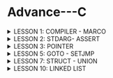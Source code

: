 # Advance---C
<details><summary>LESSON 1: COMPILER - MARCO</summary>
    <p>
        
## LESSON 1: COMPILER - MARCO
### Compiler
- Trong ngôn ngữ lập trình, Compiler (trình phiên dịch) là chương trình có nhiệm vụ xử lý chương trình ngôn ngữ bậc cao thành ngôn ngữ bậc thấp hơn để máy tính thực thi.
- Quá trình biên dịch gồm các giai đoạn như sau:
![maxresdefault](https://github.com/user-attachments/assets/3fbcf4bf-b3b6-41e9-8d26-e33c72ee3287)
#### Preprocessor (Tiền xử lý)
- Bộ tiền xử lý có nhiệm vụ thực hiện: 
    - Nhận mã nguồn, source code (gồm: c, .h, .cpp, .hpp,...)
    - Xóa bỏ tất cả các chú thích, comments của chương trình
    - Chỉ thị tiền xử lý ( bằng dấu #) cũng được xử lý
    - Đầu ra là file i
       ```c
       gcc -E main.c -o main.i
 #### Compiler 
 - Chuyển từ ngôn ngữ bậc cao sang ngôn ngữ bậc thấp assembly. Đầu vào là file .i, đầu ra file .s.
    ```c
    gcc main.i -S -o main.s
#### Assembler 
- Chuyển sang mã máy (0,1). Đầu vào là file .s, đầu ra là file .o hay còn gọi là file object.
  ```c
    gcc - c main.s -o main.o
#### Linker
- Liên kết các file object.o lại thành một chương trình duy nhất.
  ```c
     gcc test1.o test2.o main.o -o main
### Macro
- Chỉ thị tiền xử lý là những chỉ thị cung cấp cho bộ tiền xử lý các thông tin trước khi quá trình phiên dịch bắt đầu. Các chỉ thị tiền xử lý bắt đầu bằng ký tự #
   - #include (file header): Chèn nội dung của file vào vị trí mình chỉ định vào file i. Giúp chương trình dễ quản lí
     ```c
     #include <stdio.h>
     #include "test1.h"
   - #define: Được sử dụng để định nghĩa các hằng số hoặc các đoạn mã thay thế, không có kiểu dữ liệu. Việc sử dụng #define để định nghĩa được gọi là Macro, nơi nào có tên Macro sẽ được thay thế bằng nội dung của Macro đó
  - Ví dụ 1:
	 ```c
    	 #include <stdio.h>
		#define PI 3.14 // Định nghĩa hằng số Pi sử dụng #define//
		int main() {
		double radius = 5.0; // Sử dụng hằng số Pi trong chương trình //
		double area = PI * radius * radius;
	
		printf("Radius: %.2f\n", radius);
		printf("Area of the circle: %.2f\n", area);
	
		return 0;
		}
  - Ví dụ 2:
   	  ```c
   	  #include <stdio.h>

		// Định nghĩa macro để tìm số lớn hơn giữa hai số
		#define MAX(x, y) ((x) > (y) ? (x) : (y))
		
		int main() {
		int a = 10, b = 20;
		
		// Sử dụng macro để tìm số lớn hơn giữa a và b
		int maxNumber = MAX(a, b);
		
		printf("The bigger number between %d and %d is: %d\n", a, b, maxNumber);
		
		return 0;
		}
  - #undef: Để hủy định nghĩa một #define đã được định nghĩa trước đó.
    ```c
    #include <stdio.h>
	#define MAX_SIZE 100
	
	int main() {
	    printf("MAX_SIZE is defined as: %d\n", MAX_SIZE);
	    
	    // Bỏ định nghĩa của MAX_SIZE
	    #undef MAX_SIZE
	    
	    // Định nghĩa lại MAX_SIZE với giá trị khác
	    #define MAX_SIZE 50
	    
	    printf("MAX_SIZE is now redefined as: %d\n", MAX_SIZE);
	
	return 0;
	}
  - #if, #elif, #else: Kiểm tra điều kiện của Marco.
  	- #if: Sử dụng để bắt đầu 1 điều kiện xử lý.Nếu đúng thì các dòng lệnh sau #if sẽ được biên dịch , sai sẽ bỏ qua đến khi gặp #endif.
	- #elif: Để thêm 1 ĐK mới khi #if hoặc #elif sai.
	- #else: Dùng khi không có ĐK nào đúng
	- #ifdef: Dùng để kiểm tra 1 macro định nghĩa hay chưa.Nếu định nghĩa rồi thì mã sau ifdef sẽ được biên dịch.
	- #ifndef: Dùng để kiểm tra 1 macro định nghĩa hay chưa.Nếu chưa định nghĩa thì mã sau #ifndef sẽ được biên dịch.Thường dùng để kiểm tra macro đó đã dc định nghĩa trong file nào chưa, kết thúc thì #endif
   - Ví dụ 1:
	    ```c
	    #include <stdio.h>
		// Định nghĩa một macro
		#define VERSION 3
		
		int main() {
		    // Sử dụng #if, #elif, #else
		    #if VERSION == 1                               // Điều kiện #if sai, nếu không còn kiểm tra điều kiện nào
		                                                    // nữa đi tới #endif luôn
		    printf("This is version 1.\n");
		    #elif VERSION == 2                             // Tiếp tục kiểm tra với #elif
		    printf("This is version 2.\n");            
		    #else                                          // Không có điều kiện nào ở trên đúng
		    printf("This is another version.\n");
		    #endif
		
		return 0;
		}
	- Ví dụ 2:
  	 ```c
		    #include <stdio.h>
		// Định nghĩa một macro
		#define FEATURE_ENABLED
		
		int main() {
		    // Kiểm tra xem FEATURE_ENABLED đã được định nghĩa đúng không?
		    #ifdef FEATURE_ENABLED
		    printf("Feature is enabled.\n");
		    #endif
		    
		    // Kiểm tra xem ANOTHER_FEATURE chưa được định nghĩa đúng không?
		    #ifndef ANOTHER_FEATURE
		    printf("Another feature is not enabled.\n");
		    #endif
		
		return 0;
		}
#### Macro funtion 
- Macro function là khi đoạn mã sử dụng #define với tham số truyền vào để hoạt động giống như một hàm.

- Nếu macro function có nhiều dòng, mỗi dòng (trừ dòng cuối) phải kết thúc bằng ký tự \.
  ```c
	#include <stdio.h>
	
	#define DISPLAY_SUM(a,b)                        \
	printf("This is macro to sum 2 number\n");      \
	printf("Result is: %d", a+b);
	
	int main() {
		DISPLAY_SUM(5,6);
	return 0;
	}
- Ưu điểm của macro function so với function là tối ưu về tốc độ, nhưng không tối ưu về bộ nhớ.
#### Toán tử trong Macro
- Toán tử # (stringizing operator) chuyển đối số của macro thành chuỗi.
- Toán tử ## (concatenation operator) nối các đối số lại với nhau thành một chuỗi hoặc tên mới.
- Các toán tử này giúp tạo ra các macro linh hoạt và mạnh mẽ hơn, cho phép bạn thao tác với chuỗi và tên biến trong quá trình biên dịch.
- ví dụ 1:
  ```c
	   #include <stdio.h>
	
	#define TO_STRING(x) #x
	
	int main() {
	    int a = 5;
	    printf("Giá trị của a là: %s\n", TO_STRING(a));  // Kết quả sẽ là "a"
	    return 0;
	}
- ví dụ 2:
  ```c
	  #include <stdio.h>
	
	#define CONCAT(x, y) x ## y
	
	int main() {
	    int xy = 10;
	    printf("Giá trị của xy là: %d\n", CONCAT(x, y));  // Kết quả sẽ là 10
	    return 0;
	}
  - Trong ví dụ trên, CONCAT(x, y) sẽ nối x và y lại với nhau thành xy. Kết quả là việc gọi CONCAT(x, y) sẽ được thay thế bằng xy, do đó giá trị của biến xy là 10.
#### Variadic Marco
- Variadic macro là một loại macro trong ngôn ngữ C (và C++) cho phép bạn định nghĩa macro nhận một số lượng đối số không xác định (hay còn gọi là đối số biến đổi). Điều này hữu ích khi bạn muốn tạo một macro có thể làm việc với nhiều đối số mà không cần phải xác định số lượng đối số cụ thể.
- Giả sử bạn muốn định nghĩa một macro LOG có thể nhận một số lượng tham số không xác định để in ra một thông báo cùng với các tham số đó:
	```c
	#include <stdio.h>
	
	#define LOG(fmt, ...) printf(fmt, __VA_ARGS__)
	
	int main() {
	    int a = 10;
	    float b = 3.14;
	    
	    LOG("a = %d, b = %.2f\n", a, b);  // Gọi macro với 2 tham số
	    LOG("Only one parameter: %d\n", a);  // Gọi macro với 1 tham số
	
	    return 0;
	}
- Giải thích:

- LOG(fmt, ...) là variadic macro. fmt là tham số bắt buộc, còn ... đại diện cho các tham số còn lại (tùy chọn).
- Trong thân macro, bạn sử dụng __VA_ARGS__ để đại diện cho các tham số bổ sung được truyền vào macro.
- __VA_ARGS__ là một biến đặc biệt trong ngôn ngữ C giúp lấy tất cả các tham số được truyền vào macro.
- Kết quả của chương trình trên sẽ là:
	- a = 10, b = 3.14
	- Only one parameter: 10
</details>

<details><summary>LESSON 2: STDARG- ASSERT</summary>
    <p>	
	    
 ## LESSON 2: STDARG - ASSERT	
 ### Thư viện STDARG
 - Thư viện <stdarg.h> trong C cung cấp các cơ chế để làm việc với các tham số biến (variadic parameters) trong các hàm và macro. Đây là một thư viện rất hữu ích khi bạn muốn định nghĩa các hàm hoặc macro có thể nhận một số lượng tham số không cố định, chẳng hạn như các hàm printf hoặc scanf.
 - Thư viện này cung cấp ba macro chính giúp bạn làm việc với các tham số biến:
	- va_list: Đây là kiểu dữ liệu được sử dụng để giữ thông tin về các tham số biến. Bản chất là con trỏ kiểu char được định nghĩa lại tên bằng typedef: typedef char* va_list;
	- va_start: Dùng để khởi tạo một đối tượng va_list và bắt đầu xử lý các tham số biến. Hàm này mang các kí tự vào chuỗi, tạo một con trỏ có giá trị bằng địa chỉ kí tự đầu tiên của chuỗi không xác định và thực hiện vòng lặp so sánh các kí tự trong chuỗi có giống với từng kí tự của label count không và con trỏ địa chỉ tăng dần dần ứng với địa chỉ của các kí tự tiếp theo của chuỗi. Sau khi xác định được kí tự giống với label count thì mới bắt đầu mang các kí tự sau dấu , vào chuỗi. 
	- va_arg: Dùng để lấy giá trị của một tham số biến trong danh sách tham số và ép kiểu dữ liệu thành kiểu dữ liệu mong muốn
	- va_end: Dùng để kết thúc việc truy cập các tham số biến và giải phóng tài nguyên.
- Cú pháp của các macro trong <stdarg.h>:
	- va_list:Được sử dụng để khai báo một biến sẽ chứa các tham số biến.
		```c

		va_list args;
	- va_start: Dùng để bắt đầu truy xuất các tham số biến. va_start nhận hai đối số: Đối số đầu tiên là biến va_list bạn đã khai báo. Đối số thứ hai là tên của tham số cuối cùng trong danh sách tham số cố định (tham số trước danh sách tham số biến).
		```c

		va_start(args, last_fixed_param);
	- va_arg:Dùng để truy xuất một tham số trong danh sách tham số biến. Bạn cần chỉ định kiểu dữ liệu của tham số bạn muốn truy xuất.
		```c

		type arg = va_arg(args, type); //type là kiểu dữ liệu của tham số bạn muốn lấy (ví dụ: int, double, char, ...).
	- a_end: Dùng để kết thúc truy xuất các tham số biến và giải phóng tài nguyên. Đây là bước quan trọng để tránh rò rỉ tài nguyên.
		```c

		va_end(args);
- Ví dụ về việc sử dụng <stdarg.h>:
- Ví dụ: Viết một hàm sum nhận một số lượng tham số không xác định và tính tổng các tham số đó.
	```c

	#include <stdio.h>
	#include <stdarg.h>
	
	// Hàm sum với các tham số biến
	int sum(int num, ...) {
	    int total = 0;
	    
	    // Khai báo va_list để truy cập các tham số biến
	    va_list args;
	    
	    // Khởi tạo va_list, đối số thứ hai là tham số cuối cùng cố định (num)
	    va_start(args, num);
	    
	    // Duyệt qua các tham số và tính tổng
	    for (int i = 0; i < num; i++) {
	        total += va_arg(args, int);  // Lấy giá trị của tham số kiểu int
	    }
	    
	    // Kết thúc truy xuất tham số biến
	    va_end(args);
	    
	    return total;
	}
	
	int main() {
	    int result = sum(4, 1, 2, 3, 4);  // Gọi sum với 4 tham số
	    printf("Tổng là: %d\n", result);  // Kết quả sẽ là 10
	    
	    return 0;
	}
- Giải thích:

	- Hàm sum nhận một tham số đầu vào num xác định số lượng tham số tiếp theo.
	- Sau đó, hàm sử dụng va_start để khởi tạo danh sách tham số biến và va_arg để lấy từng giá trị từ danh sách tham số.
	- Cuối cùng, va_end được gọi để kết thúc quá trình truy xuất tham số biến.

### Thư viện ASSERT	
- Thư viện assert.h là thư viện để hỗ trợ debug chương trình.

- Hàm assert(): dùng để kiểm tra điều kiện, nếu đúng thì chương trình tiếp tục còn sai thì dừng lại ngay lập tức và báo lỗi.

- Ví dụ báo lỗi chia cho 0:
  ```c
	#include <stdio.h>
	#include <assert.h>
	
	double thuong(int a, int b) {
	    assert( b != 0 && "Mẫu bằng 0");
	    return (double) a/b;
	}
	
	int main() {
	    printf("Thuong: %f\n", thuong(6, 0)); 
	    return 0;
	}
- Báo lỗi:
	```c
	> Assertion failed: b != 0 && "Mẫu bằng 0", file tempCodeRunnerFile.c, line 5
- Thường thấy hơn sẽ sử dụng macro để định nghĩa một lỗi.
	```c
	#include <stdio.h>
	#include <assert.h>
	#define LOG(condition, cmd) assert(condition && #cmd)
	
	double thuong(int a, int b) {
	    LOG(b != 0, "Mau bang bang 0");
	}
	
	int main() {
	    thuong(6,0);
	    return 0;
	}

</details>


<details><summary>LESSON 3: POINTER</summary>
    <p>
        
## LESSON 3: POINTER
### Khái niệm và các loại Pointer
Trong ngôn ngữ lập trình C, con trỏ (pointer) là một biến chứa địa chỉ bộ nhớ của một đối tượng (biến,hàm,mảng) khác. Việc sử dụng con trỏ giúp chúng ta thực hiện các thao tác trên bộ nhớ một cách linh hoạt hơn. Dưới đây là một số khái niệm cơ bản về con trỏ trong C:
#### Cách khai báo: 
   
    int *ptr;  // con trỏ đến kiểu int
    char *ptr_char;  // con trỏ đến kiểu char
    float *ptr_float;  // con trỏ đến kiểu float
- Lấy địa chỉ của một biến:
   ```c 
    int x = 10;
    int *ptr_x = &x;  // ptr_x giờ đây chứa địa chỉ của x
- Sử dụng con trỏ để truy cập giá trị:
    int y = *ptr_x;  // y sẽ bằng giá trị của x
 ![image](https://github.com/user-attachments/assets/2799e903-2562-470a-b884-70fd4158ad98)
     - chú ý: địa chỉ con trỏ đang trỏ tới: ptr = 0x01; địa chỉ của con trỏ: &ptr = 0xf1;giá trị tại địa chỉ con trỏ trỏ tới *ptr = *(0x01)=5
- Kích thước của con trỏ sẽ phụ thuộc kiến trúc máy tính và trình biên dịch. Ta có thể dùng sizeof() để kiểm tra kích thước của con trỏ:
  ```c 
  #include <stdio.h>
  int main() {
    int *ptr;
    printf("Size of pointer: %lu bytes\n", sizeof(ptr));
    return 0;
  }


- Ví dụ:
  ```c
  #include <stdio.h>
  void swap(int *a, int *b)
  {
    int tmp = *a;
    *a = *b;
    *b = tmp;

  }
  int main()
  {
   int a = 10, b = 20;
   swap(&a, &b);

   printf("value a is: %d\n", a);
   printf("value b is: %d\n", b);

    return 0;
  }

 #### Các loại Pointer:
##### Void pointer:
- Void pointer thường dùng để trỏ để tới bất kỳ địa chỉ nào mà không cần biết tới kiểu dữ liệu của giá trị tại địa chỉ đó.
  ```c
  void *ptr_void;
- Ví dụ:
  ```c
     #include <stdio.h>
     #include <stdlib.h>

     int main() {
   
	    int value = 5;
	    double test = 15.7;
	    char letter = 'A';
	   
	    void *ptr = &value;
	    printf("value is: %d\n", *(int*)(ptr));
	
	    ptr = &test;
	    printf("value is: %f\n", *(double*)(ptr));
	
	    ptr = &letter;
	    printf("value is: %c\n", *(char*)(ptr));
	   
	    return 0;
       }


#### Pointer to Constant:
- Định nghĩa một con trỏ không thể thay đổi giá trị tại địa chỉ mà nó trỏ đến thông qua dereference nhưng giá trị tại địa chỉ đó có thể thay đổi.
- Ví dụ:
  ```c
	#include <stdio.h>
	#include <stdlib.h>
	
	int main() {
	    
	    int value = 5;
	    int const *ptr_const = &value;
	
	    //*ptr_const = 7; // wrong
	    //ptr_const++; // right
	    
	    printf("value: %d\n", *ptr_const);
	
	    value = 9;
	    printf("value: %d\n", *ptr_const);
	
	    return 0;
	}


#### Constant Pointer:
- Định nghĩa một con trỏ mà giá trị nó trỏ đến (địa chỉ ) không thể thay đổi. Tức là khi con trỏ này được khởi tạo thì nó sẽ không thể trỏ tới địa chỉ khác.
- Ví dụ:
  ```c
	#include <stdio.h>
	#include <stdlib.h>
	
	
	int main() {
	    
	    int value = 5;
	    int test = 15;
	    int *const const_ptr = &value;
	
	    printf("value: %d\n", *const_ptr);
	
	    *const_ptr = 7;
	    printf("value: %d\n", *const_ptr);
	
	    //const_ptr = &test; // wrong
	    
	    return 0;
	}




#### Function pointer:
- Pointer to function (con trỏ hàm) là một biến mà giữ địa chỉ của một hàm. Có nghĩa là, nó trỏ đến vùng nhớ trong bộ nhớ chứa mã máy của hàm được định nghĩa trong chương trình.
- Trong ngôn ngữ lập trình C, con trỏ hàm cho phép bạn truyền một hàm như là một đối số cho một hàm khác, lưu trữ địa chỉ của hàm trong một cấu trúc dữ liệu, hoặc thậm chí truyền hàm như một giá trị trả về từ một hàm khác.
- Ví dụ:
  ```c
	#include <stdio.h>
	
	// Hàm mẫu 1
	void greetEnglish() {
	    printf("Hello!\n");
	}
	
	// Hàm mẫu 2
	void greetFrench() {
	    printf("Bonjour!\n");
	}
	
	int main() {
	    // Khai báo con trỏ hàm
	    void (*ptrToGreet)();
	
	    // Gán địa chỉ của hàm greetEnglish cho con trỏ hàm
	    ptrToGreet = greetEnglish;
	
	    // Gọi hàm thông qua con trỏ hàm
	    (*ptrToGreet)();  // In ra: Hello!
	
	    // Gán địa chỉ của hàm greetFrench cho con trỏ hàm
	    ptrToGreet = greetFrench;
	
	    // Gọi hàm thông qua con trỏ hàm
	    (*ptrToGreet)();  // In ra: Bonjour!
	
	    return 0;
	}

- Trong ví dụ này, ptrToGreet là một con trỏ hàm có thể trỏ đến các hàm greetEnglish và greetFrench. Việc này giúp linh hoạt trong việc chọn và sử dụng hàm tương ứng tại thời điểm chạy.
- Ví dụ 2:
  ```c
	#include <stdio.h>
	
	void sum(int a, int b)
	{
	    printf("Sum of %d and %d is: %d\n",a,b, a+b);
	}
	
	void subtract(int a, int b)
	{
	    printf("Subtract of %d by %d is: %d \n",a,b, a-b);
	    
	}
	
	void multiple(int a, int b)
	{
	    printf("Multiple of %d and %d is: %d \n",a,b, a*b );
	    
	}
	
	void divide(int a, int b)
	{
	    if (b == 0)
	    {
	        printf("Mau so phai khac 0\n");
	        return;
	    }
	    
	    printf("%d divided by %d is: %f \n",a,b, (double)a / (double)b);
	    
	}
	
	void calculator(void (*ptr)(int a, int b), int a, int b)
	{
	    printf("Program calculate: \n");
	    ptr(a,b);
	}
	
	int main()
	{
	    void (*ptrToFunc)(int,int);
	    ptrToFunc = &divide;
	
	    calculator(ptrToFunc,5,2);
	
	    return 0;
	}



	
- Trong ví dụ này, ptrToFunc là một con trỏ hàm trỏ đến các hàm sum, subtract, multiple, divide. Hàm calculator với 3 tham số truyền vào là: con trỏ hàm, a, b, và sẽ call function mà con trỏ đang trỏ tới và truyền vào 2 tham số a và b.
Pointer to pointer:
#### Con trỏ đến con trỏ (Pointer to Pointer)
- là một kiểu dữ liệu trong ngôn ngữ lập trình cho phép bạn lưu trữ địa chỉ của một con trỏ. Con trỏ đến con trỏ cung cấp một cấp bậc trỏ mới, cho phép bạn thay đổi giá trị của con trỏ gốc. Cấp bậc này có thể hữu ích trong nhiều tình huống, đặc biệt là khi bạn làm việc với các hàm cần thay đổi giá trị của con trỏ.
 - Ví dụ:
   ```c

	#include <stdio.h>
	
	int main() {
	    int value = 42;
	    int *ptr1 = &value;  // Con trỏ thường trỏ đến một biến
	
	    int **ptr2 = &ptr1;  // Con trỏ đến con trỏ
	
	    printf("Value: %d\n", **ptr2);
	
	    return 0;
	      }
- Trong ví dụ này:
	- ptr1 là một con trỏ thường trỏ đến biến value.
	- ptr2 là một con trỏ đến con trỏ, trỏ đến địa chỉ của ptr1.
	- Khi sử dụng **ptr2, chúng ta có thể truy cập giá trị của biến value.
#### NULL pointer
 - Null Pointer là một con trỏ không trỏ đến bất kỳ đối tượng hoặc vùng nhớ cụ thể nào. Trong ngôn ngữ lập trình C, một con trỏ có thể được gán giá trị NULL để biểu diễn trạng thái null.
 - Ví dụ:
    ```c
	#include <stdio.h>
	
	int main() {
	    int *ptr = NULL;  // Gán giá trị NULL cho con trỏ
	
	    if (ptr == NULL) {
	        printf("Pointer is NULL\n");
	    } else {
	        printf("Pointer is not NULL\n");
	    }
	
	    return 0;
	}

- Trong ví dụ này:
	- Con trỏ ptr được khai báo và được gán giá trị NULL.
	- Một điều kiện kiểm tra xem con trỏ có trỏ đến một đối tượng nào đó hay không.
	- Nếu con trỏ bằng NULL, chương trình in ra "Pointer is NULL", ngược lại nếu con trỏ không bằng NULL, chương trình in ra "Pointer is not NULL".
	- Sử dụng null pointer thường hữu ích để kiểm tra xem một con trỏ đã được khởi tạo và có trỏ đến một vùng nhớ hợp lệ chưa. Tránh dereferencing (sử dụng giá trị mà con trỏ trỏ đến) một null pointer là quan trọng để tránh lỗi chương trình.
</details>
   
 <details><summary>LESSON 5: GOTO - SETJMP</summary>
  <p>
  
 ## LESSON 5: GOTO - SETJMP
 ### GOTO
- goto là một từ khóa trong ngôn ngữ lập trình C, cho phép chương trình nhảy đến một câu lệch đã được đặt trước đó trong cùng một hàm. Mặc dù nó cung cấp khả năng kiểm soát flow của chương trình, nhưng việc sử dụng goto thường được xem là không tốt vì nó có thể làm cho mã nguồn trở nên khó đọc và khó bảo trì.
- Cách sử dụng goto trong C/C++:
	-Cú pháp:

	```c

	goto label;
- Trong đó: label là một nhãn (label) được định nghĩa trước trong chương trình, là tên của vị trí mà bạn muốn nhảy đến. Nhãn này phải kết thúc bằng dấu hai chấm (:).
- Ví dụ:

	```c

	#include <stdio.h>
	
	int main() {
	    int x = 10;
	
	    if (x == 10) {
	        goto jump_here; // Nhảy đến nhãn jump_here nếu x == 10
	    }
	
	    printf("Không bao giờ đến đây.\n"); // Dòng này sẽ bị bỏ qua vì goto đã nhảy qua
	
	jump_here:
	    printf("Đã nhảy đến nhãn jump_here.\n");
	
	    return 0;
	}
 
- Giải thích ví dụ:
	- Câu lệnh goto jump_here;: Chương trình sẽ nhảy đến vị trí có nhãn jump_here: ngay khi điều kiện if (x == 10) đúng.
	- jump_here:: Đoạn mã sau nhãn này sẽ được thực thi khi chương trình nhảy tới đó.
	- Dòng "Không bao giờ đến đây." sẽ không bao giờ được in ra vì câu lệnh goto đã chuyển điều khiển ra ngoài đoạn mã đó
  ### SETJMP
  - setjmp.h là một thư viện trong ngôn ngữ lập trình C, cung cấp hai hàm chính là setjmp và longjmp. Cả hai hàm này thường được sử dụng để thực hiện xử lý ngoại lệ trong C, mặc dù nó không phải là một cách tiêu biểu để xử lý ngoại lệ trong ngôn ngữ này.
- Cú pháp:
  	```c

	#include <setjmp.h>
	
	int setjmp(jmp_buf env);
- Trong đó:
	- jmp_buf env: Là một mảng hoặc cấu trúc được sử dụng để lưu trữ thông tin trạng thái của ngữ cảnh chương trình tại thời điểm gọi setjmp. Nó sẽ chứa thông tin cần thiết để chương trình có thể quay lại điểm gọi hàm setjmp.
	- Hàm setjmp trả về giá trị 0 khi nó được gọi lần đầu tiên, và sẽ trả về giá trị khác (thường là một giá trị không bằng 0) khi chương trình quay lại từ hàm longjmp.
- Mô tả:
	- setjmp được sử dụng để lưu lại trạng thái của ngữ cảnh chương trình tại một điểm cụ thể (gọi là "checkpoint").
	- longjmp sau đó có thể được sử dụng để quay lại điểm đó, thay vì tiếp tục chạy từ vị trí mà chương trình bị tạm dừng.
- Cách hoạt động:
	- Gọi setjmp: Khi setjmp được gọi, nó lưu lại trạng thái của chương trình (ví dụ, các thanh ghi, con trỏ, v.v.) trong biến env (được khai báo kiểu jmp_buf).
	- Quay lại với longjmp: Khi gặp lỗi hoặc cần nhảy ra một điểm khác trong chương trình, bạn có thể gọi hàm longjmp(env, value) để quay lại điểm gọi setjmp, đồng thời trả về giá trị value từ hàm setjmp. Điều này làm cho chương trình "nhảy" về lại điểm đó.
- Ví dụ về cách sử dụng setjmp và longjmp:
	```c

	#include <stdio.h>
	#include <setjmp.h>
	
	jmp_buf env;

	void func() {
	    printf("Bắt đầu func.\n");
	    longjmp(env, 1);  // Quay lại setjmp và trả về giá trị 1
	    printf("Không bao giờ in dòng này.\n");
	}
	
	int main() {
	    if (setjmp(env) == 0) {
	        // Đây là lần gọi đầu tiên của setjmp
	        printf("Điều khiển đang ở trong main.\n");
	        func();  // Gọi hàm func, sau đó longjmp sẽ quay lại đây
	    } else {
	        // Sau khi longjmp được gọi
	        printf("Điều khiển quay lại từ longjmp.\n");
	    }
	
	    return 0;
	}
- Giải thích ví dụ:
	- Gọi setjmp(env) lần đầu tiên: Khi setjmp được gọi trong hàm main, chương trình lưu trạng thái ngữ cảnh vào biến env và trả về giá trị 0. Sau đó, chương trình tiếp tục bình thường và gọi hàm func().
	- Gọi longjmp(env, 1) trong func: Trong hàm func, câu lệnh longjmp(env, 1) sẽ khiến chương trình quay lại điểm gọi setjmp trong hàm main. Lúc này, setjmp không trả về 0 nữa mà trả về giá trị 1, vì vậy đoạn mã trong else sẽ được thực thi.
- Kết quả chương trình:
	```css
	Điều khiển đang ở trong main.
	Bắt đầu func.
	Điều khiển quay lại từ longjmp.
</details>

   <details><summary>LESSON 7: STRUCT - UNION </summary>
  <p>
  
 ## LESSON 7: STRUCT - UNION
 ### STRUCT
 #### Khái niệm
 - struct là một cấu trúc dữ liệu cho phép lập trình viên tự định nghĩa một kiểu dữ liệu mới bằng cách nhóm các biến có các kiểu dữ liệu khác nhau lại với nhau. Các biến này có thể là các kiểu dữ liệu khác nhau (int, float, char, ...), và mỗi biến trong struct gọi là thành viên (member) hoặc trường (field).
#### Tính năng
- Gom nhóm các dữ liệu khác nhau: Bạn có thể sử dụng struct để gom các thành viên có kiểu dữ liệu khác nhau vào một đối tượng duy nhất.
- Tăng tính tổ chức: Khi làm việc với các dữ liệu liên quan nhưng khác kiểu, struct giúp bạn giữ chúng trong một đơn vị duy nhất, dễ dàng quản lý và sử dụng.
- Dễ dàng mở rộng: Bạn có thể thêm, sửa hoặc xóa các thành viên trong một struct mà không ảnh hưởng đến các phần khác của chương trình
#### Cấu trúc cơ bản của struct
	struct StructName {
	    data_type member1;
	    data_type member2;
	    data_type member3;
	    // ...
	};
  - ví dụ:
    ```c
	struct Point {
	    int x;
	    int y;
	};
#### Khởi tạo và truy cập thành viên
 	struct StructName p1 = {10,20};
  - để truy cập thành viên, sử dụng toán tử (.);
    ```c
    	printf("X coordinate: %d\n", p1.x);
#### Sử Dụng Tham Số Trong Hàm:
- Bạn có thể truyền một biến thuộc kiểu struct như một tham số cho một hàm.
 	```c
	void printPoint(struct Point p) {
	    printf("(%d, %d)\n", p.x, p.y);
	}
#### Truyền Con Trỏ đến Struct:
- Bạn có thể truyền con trỏ đến struct như một tham số cho một hàm, cho phép thay đổi giá trị của struct bên trong hàm.
	 ```c
	void updatePoint(struct Point* p, int newX, int newY) {
	    p->x = newX;
	    p->y = newY;
	}
#### Sử Dụng typedef để Tạo Bí Danh:
- Bạn có thể sử dụng typedef để tạo bí danh cho struct, giúp rút ngắn cú pháp khi khai báo biến.
	```c
	typedef struct Point {
	    int x;
	    int y;
	} Point;
- Sau đó, bạn có thể khai báo biến như sau:
	```c
	Point p1 = {10, 20};



#### kích thước của struct
- Kích thước của một struct trong C phụ thuộc vào các thành phần bên trong nó và cách chúng được sắp xếp trong bộ nhớ.
  ```c
	  typedef struct {
	    uint8_t c;    // Kiểu uint1_t = 1 byte = 8 bit
	    uint16_t a;    // Kiểu uint16_t = 2 bytes, kích thước lớn nhất.
	    uint32_t  b;    // Kiểu uint8_t = 4 bytes, kích thước lớn nhất
	} examp1;
- Kích thước các thành viên: Tổng kích thước các thành viên theo thứ tự khai báo.
- Padding: Cộng thêm số byte padding cần thiết để đáp ứng yêu cầu alignment của hệ thống.
- Kết quả: Kích thước của struct sẽ là kích thước tổng cộng của tất cả các thành viên cộng với padding, sao cho kích thước của struct là bội số của yêu cầu alignment cuối cùng.
  ![image](https://github.com/user-attachments/assets/2bb17363-a533-4e93-b1d6-b5e63b3f49b2)
  ```c
  struct Example {
    uint8_t a;    
    uint32_t b;
    uint16_t c;  
  };
![image](https://github.com/user-attachments/assets/3f64fb7f-48a3-4912-88f5-1183e11cb6b8)

    ```c
	struct Example1 {
	    uint8_t arr1[5];
	    uint16_t arr2_1;  
	    uint16_t arr2_2; 
	    uint16_t arr2_3; 
	    uint16_t arr2_4;   
            uint32_t arr3[2];
	           };
   
![image](https://github.com/user-attachments/assets/e629f46d-0804-44d1-b9c2-27501d627192)
### UNION
- Trong ngôn ngữ lập trình C, union là một cấu trúc dữ liệu giúp lập trình viên kết hợp nhiều kiểu dữ liệu khác nhau vào một cùng một vùng nhớ. Mục đích chính của union là tiết kiệm bộ nhớ bằng cách chia sẻ cùng một vùng nhớ cho các thành viên của nó. Điều này có nghĩa là, trong một thời điểm, chỉ một thành viên của union có thể được sử dụng.
- Kích thước của union sẽ bằng kích thước của thành viên lớn nhất.
#### Khởi tạo
- Cú pháp định nghĩa union trong C như sau:
  	```c
	union TenUnion {
	    kieuDuLieu1 thanhVien1;
	    kieuDuLieu2 thanhVien2;
	    // ...
	};
- Ví dụ:
  	 ```c
	union Data {
	    int i;
	    float f;
	    char str[20];
		};
	int main() {
	    // Khai báo một biến kiểu union Data
	    union Data data;
	
	    // Gán giá trị cho thành viên i
	    data.i = 10;
	    printf("data.i: %d\n", data.i);
	
	    // Gán giá trị cho thành viên f
	    data.f = 220.5;
	    printf("data.f: %.2f\n", data.f);
	
	    // Gán giá trị cho thành viên str
	    snprintf(data.str, sizeof(data.str), "Hello, Union!");
	    printf("data.str: %s\n", data.str);
	
	    return 0;
	}
- union Data có ba thành viên:
	- i là một biến kiểu int.
	- f là một biến kiểu float.
	- str là một mảng ký tự (chuỗi) có độ dài 20.
  	-  Khi gán giá trị cho data.i, sau đó gán giá trị cho data.f, và cuối cùng là gán giá trị cho data.str, ta thấy rằng chỉ có một giá trị duy nhất được lưu tại một thời điểm trong bộ nhớ của union.
#### Địa chỉ các biến thành phần:
	```c
	Dia chi data:	00000097873FF9E4
	Dia chi data.a: 00000097873FF9E4
	Dia chi data.b: 00000097873FF9E4
	Dia chi data.c: 00000097873FF9E4
- Điều này có nghĩa là union chỉ có thể lưu trữ một giá trị cho một thành phần tại một thời điểm.
#### Truy cập thành viên
	```c
	union Data data;
	data.i = 10;
	printf("Value of i: %d\n", data.i);
#### Sử dụng trong các tình huống đặc biệt
- union thường được sử dụng khi bạn có một biến có thể chứa một trong các kiểu dữ liệu khác nhau và bạn chỉ cần sử dụng một kiểu dữ liệu tại một thời điểm.
	 ```c
	union Value {
	    int intValue;
	    float floatValue;
	    char stringValue[20];
	 };
#### Kích thước của UNION
- Kích thước của union là kích thước của thành viên lớn nhất. Ví dụ, nếu trong union có một int (4 bytes) và một double (8 bytes), thì kích thước của union sẽ là 8 bytes (kích thước của double).
### Ứng dụng kết hợp struct và union
	
	 #include <stdio.h>
	#include <stdint.h>
	#include <string.h>
	
	
	typedef union {
	    struct {
	        uint8_t id[2];
	        uint8_t data[4];
	        uint8_t check_sum[2];
	    } data;
	
	    uint8_t frame[8];
	
	} Data_Frame;
	
	
	int main(int argc, char const *argv[])
	{
	    Data_Frame transmitter_data;
	    
	    strcpy(transmitter_data.data.id, "10");
	    strcpy(transmitter_data.data.data, "1234");
	    strcpy(transmitter_data.data.check_sum, "70");
	
			Data_Frame receiver_data;
	    strcpy(receiver_data.frame, transmitter_data.frame);
		
	    
	    return 0;
	}
 ### So sánh giữa struct và union
![image](https://github.com/user-attachments/assets/7239cec4-2c31-4297-99da-2011137f776e)





 </details>
 <details><summary>LESSON 10: LINKED LIST </summary>
  <p>
  
 ## LESSON 10: LINKED LIST
 ### Khái niệm Linked list 
 - Linked list là một cấu trúc dữ liệu trong lập trình máy tính, được sử dụng để tổ chức và lưu trữ dữ liệu. Một linked list bao gồm một chuỗi các "nút" (nodes) được lưu trữ không liền kề nhau trong bộ nhớ, mỗi nút chứa một giá trị dữ liệu và một con trỏ (pointer) đến nút tiếp theo trong chuỗi.
- Khác với mảng (array), trong đó các phần tử được lưu trữ liên tiếp trong bộ nhớ, linked list cho phép linh hoạt hơn trong việc thêm và xóa phần tử mà không cần phải thay đổi kích thước hoặc di chuyển các phần tử khác.
![image](https://github.com/user-attachments/assets/edcf0aa4-5c38-4d7b-8846-c8435ea056c6)
### Các loại linked list
- Có hai loại linked list chính:
	- Singly Linked List (Danh sách liên kết đơn): Mỗi nút chỉ chứa một con trỏ đến nút tiếp theo trong chuỗi.
	- Doubly Linked List (Danh sách liên kết đôi): Mỗi nút chứa hai con trỏ, một trỏ đến nút tiếp theo và một trỏ đến nút trước đó.
### Tính chất
- Danh sách liên kết có thể mở rộng và thu hẹp một cách linh hoạt.
- Mặc định nodes sẽ chưa liên kết với nhau => phải liên kết các nodes thông qua con trỏ.
- Phần tử cuối cùng trong Linked list sẽ trỏ vào NULL (con trỏ NULL), đánh dấu sự kết thúc của danh sách.
- Linked list có thể thay đổi kích thước linh hoạt. Bạn có thể thêm hoặc xóa các node mà không cần phải thay đổi kích thước của danh sách hoặc di chuyển các phần tử khác, như trong mảng.
- Để truy cập một phần tử bất kỳ trong linked list, bạn phải bắt đầu từ node đầu tiên và duyệt lần lượt qua các node tiếp theo cho đến khi tìm thấy phần tử cần tìm. Điều này làm cho việc truy cập các phần tử ngẫu nhiên (random access) kém hiệu quả hơn so với mảng.
- Đây là kiểu cấu trúc dữ liệu kiểu cấp phát động có nghĩa là còn bộ nhớ thì còn cấp phát được, cấp phát đến khi nào hết bộ nhớ thì thôi - Vùng nhớ cấp phát : Heap.
- Linked list chỉ sử dụng bộ nhớ cho các node đã được tạo ra. Điều này giúp tiết kiệm bộ nhớ khi số lượng phần tử thay đổi liên tục. Không lãng phí bộ nhớ nhưng cần thêm bộ nhớ để lưu phần con trỏ.
- Thêm hoặc xóa node ở đầu hoặc giữa danh sách có thể thực hiện nhanh chóng (O(1)) nếu bạn đã có địa chỉ của node cần thay đổi. Tuy nhiên, nếu muốn xóa hoặc thêm ở cuối danh sách, bạn cần phải duyệt qua danh sách trước (O(n)).
### Cấu trúc của 1 node
- Trong C, ta thường dùng cấu trúc (struct) để định nghĩa một node. Cấu trúc này bao gồm:
	- Dữ liệu (data): chứa giá trị hoặc thông tin của phần tử.
	- Con trỏ (pointer): chứa địa chỉ của node tiếp theo trong danh sách.
 		```c
		  typedef struct Node { // có Node ở dòng 1 để khi phiên dịch mã sẽ hiểu Node* next ở dòng 3, không báo lỗi
		    int data;           // Giá trị (dữ liệu) của node
		    struct Node* next;  // Con trỏ trỏ đến node tiếp theo
		};
  	- Node ở đây có phần dữ liệu là kiểu số nguyên, ngoài ra nó có 1 con trỏ next trỏ tới chính struct node (là địa chỉ của node tiếp theo trong linked list)
### Các thao tác với linked list
#### Khởi tạo Node 
    ```c
	#include <stdio.h>
	#include <stdlib.h>
	
	struct Node {
	    int data;     // Dữ liệu của node
	    struct Node* next; // Con trỏ tới node tiếp theo
	  };
	
	// Khởi tạo một node mới với dữ liệu là 10
	struct Node* createNode(int data) {
	    struct Node* newNode = (struct Node*)malloc(sizeof(struct Node)); // khởi tạo địa chỉ cho Node
	    newNode->data = data;
	    newNode->next = NULL; // chưa liên kết Node với nhau thì phải Null trước
	    return newNode; // trả về lại vị trí của newNode
	    }
	
	int main() {
	    struct Node* node1 = createNode(10);
	    printf("Data of the new node: %d\n", node1->data);
	    return 0;
	    }
#### Thêm một Node vào vị trí cuối cùng trong list
![image](https://github.com/user-attachments/assets/bd1b4279-90f5-4346-985b-9762961f2952)
- quy trình thêm một node vào cuối danh sách là:
	- Tạo node mới với dữ liệu bạn muốn thêm.
	- Nếu danh sách rỗng, gán node mới làm head.
	- Nếu danh sách không rỗng, duyệt qua danh sách đến node cuối cùng, sau đó gán con trỏ next của node cuối cùng trỏ đến node mới.
    ```c
	#include <stdio.h>
	#include <stdlib.h>
	
	struct Node {
	    int data;
	    struct Node* next;
	};
	
	// Hàm tạo node mới
	struct Node* createNode(int data) {
	    struct Node* newNode = (struct Node*)malloc(sizeof(struct Node));
	    newNode->data = data;
	    newNode->next = NULL;
	    return newNode;
	}
	
	// Hàm thêm node vào cuối danh sách
	void append(struct Node** head, int data) {
	    struct Node* newNode = createNode(data);
	    
	    // Nếu danh sách rỗng, gán node mới làm head
	    if (*head == NULL) {
	        *head = newNode;
	        return;
	    }
	
	    // Duyệt đến node cuối cùng
	    struct Node* last = *head;
	    while (last->next != NULL) {
	        last = last->next;
	    }
	
	    // Gán con trỏ next của node cuối cùng trỏ đến node mới
	    last->next = newNode;
	}
	
	// Hàm in danh sách liên kết
	void printList(struct Node* head) {
	    struct Node* temp = head;
	    while (temp != NULL) {
	        printf("%d -> ", temp->data);
	        temp = temp->next;
	    }
	    printf("NULL\n");
	}
	
	int main() {
	    struct Node* head = NULL;
	    
	    append(&head, 10);
	    append(&head, 20);
	    append(&head, 30);
	    
	    printList(head);  // Output: 10 -> 20 -> 30 -> NULL
	    return 0;}
#### Chèn một node vào vị trí đầu tiên trong list
- Tạo một node mới với dữ liệu bạn muốn chèn.
- Gán con trỏ next của node mới trỏ đến head hiện tại (node đầu tiên của danh sách).
- Cập nhật head để trỏ đến node mới
  ```c
	  // Hàm thêm một node vào đầu danh sách
	void insertAtHead(struct Node** head, int data) {
	    struct Node* newNode = createNode(data);  // Tạo node mới với dữ liệu
	
	    // Gán con trỏ next của node mới trỏ đến node đầu tiên (head) hiện tại
	    newNode->next = *head;
	    
	    // Cập nhật head để trỏ đến node mới
	    *head = newNode;
	}
	
	// Hàm in danh sách liên kết
	void printList(struct Node* head) {
	    struct Node* temp = head;
	    while (temp != NULL) {
	        printf("%d -> ", temp->data);  // In dữ liệu của node
	        temp = temp->next;             // Di chuyển đến node tiếp theo
	    }
	    printf("NULL\n");  // In kết thúc danh sách
	}
#### Chèn một node vào vị trí bất kì
- Tạo một node mới với dữ liệu bạn muốn chèn.
- Duyệt đến vị trí chèn: Bạn cần duyệt qua danh sách cho đến vị trí cần chèn. Vị trí này sẽ được chỉ định dưới dạng chỉ số (index).
- Chỉnh sửa các con trỏ: Sau khi tìm thấy vị trí chèn, bạn sẽ thực hiện các bước sau:
	- Gán con trỏ next của node mới trỏ tới node tại vị trí tiếp theo (nếu có).
	- Gán con trỏ next của node trước vị trí chèn (node tại vị trí index-1) trỏ tới node mới.
   ```c
	   // Hàm thêm một node vào vị trí bất kỳ trong danh sách
	void insertAtPosition(struct Node** head, int data, int position) {
	    // Nếu vị trí không hợp lệ (vị trí nhỏ hơn 0)
	    if (position < 0) {
	        printf("Vị trí không hợp lệ.\n");
	        return;
	    }
	
	    // Tạo node mới với dữ liệu cần thêm
	    struct Node* newNode = createNode(data);
	
	    // Nếu thêm ở đầu (vị trí 0)
	    if (position == 0) {
	        newNode->next = *head;  // Con trỏ next của node mới trỏ đến node đầu tiên
	        *head = newNode;        // Cập nhật head trỏ đến node mới
	        return;
	    }
	
	    // Duyệt đến node trước vị trí cần chèn (node ở vị trí position - 1)
	    struct Node* temp = *head;
	    for (int i = 0; i < position - 1 && temp != NULL; i++) {
	        temp = temp->next;
	    }
	
	    // Nếu temp là NULL, vị trí quá lớn, không thể thêm
	    if (temp == NULL) {
	        printf("Vị trí vượt quá danh sách hiện tại.\n");
	        free(newNode);
	        return;
	    }
	
	    // Gắn con trỏ next của node mới trỏ đến node tiếp theo của node hiện tại
	    newNode->next = temp->next;
	
	    // Gắn con trỏ next của node hiện tại trỏ đến node mới
	    temp->next = newNode;
	}
#### Xóa node đầu list
 	```c
		// Hàm xóa node đầu tiên trong danh sách
	void deleteAtHead(struct Node** head) {
	    // Kiểm tra danh sách có rỗng không
	    if (*head == NULL) {
	        printf("Danh sách rỗng, không có node để xóa.\n");
	        return;
	    }
	
	    // Lưu trữ node đầu tiên
	    struct Node* temp = *head;
	
	    // Cập nhật head để trỏ đến node tiếp theo
	    *head = (*head)->next;
	
	    // Giải phóng bộ nhớ của node đầu tiên
	    free(temp);
	}
#### xóa node cuối list
	```c
	// Hàm xóa node cuối cùng trong danh sách
	void deleteAtEnd(struct Node** head) {
	    // Kiểm tra danh sách có rỗng không
	    if (*head == NULL) {
	        printf("Danh sách rỗng, không có node để xóa.\n");
	        return;
	    }
	
	    // Nếu chỉ có một node duy nhất
	    if ((*head)->next == NULL) {
	        free(*head);  // Giải phóng bộ nhớ của node duy nhất
	        *head = NULL; // Cập nhật head về NULL
	        return;
	    }
	
	    // Duyệt đến node trước node cuối cùng
	    struct Node* temp = *head;
	    while (temp->next != NULL && temp->next->next != NULL) {
	        temp = temp->next;  // Di chuyển đến node trước node cuối cùng
	    }
	
	    // Xóa node cuối cùng
	    free(temp->next);  // Giải phóng bộ nhớ của node cuối cùng
	    temp->next = NULL;  // Cập nhật con trỏ next của node trước node cuối cùng thành NULL
#### Lấy kích thước của list
	```c
	// Hàm lấy kích thước của danh sách liên kết
	int getSize(struct Node* head) {
	    int size = 0;  // Khởi tạo biến đếm kích thước
	    struct Node* temp = head;
	    
	    // Duyệt qua danh sách và đếm số node
	    while (temp != NULL) {
	        size++;
	        temp = temp->next;  // Di chuyển đến node tiếp theo
	    }
	    
	    return size;
	}
 
 
